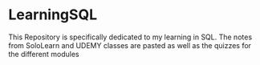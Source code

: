 # LearningSQL

This Repository is specifically dedicated to my learning in SQL. The notes from SoloLearn and UDEMY classes are pasted
as well as the quizzes for the different modules
